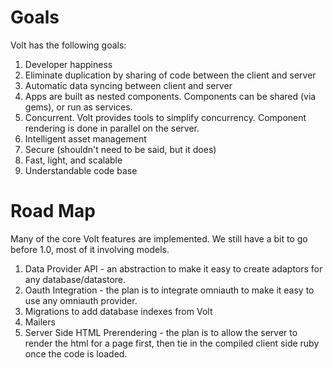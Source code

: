 # Goals

Volt has the following goals:

1. Developer happiness
2. Eliminate duplication by sharing of code between the client and server
3. Automatic data syncing between client and server
4. Apps are built as nested components.  Components can be shared (via gems), or run as services.
5. Concurrent.  Volt provides tools to simplify concurrency.  Component rendering is done in parallel on the server.
6. Intelligent asset management
7. Secure (shouldn't need to be said, but it does)
8. Fast, light, and scalable
9. Understandable code base

# Road Map

Many of the core Volt features are implemented.  We still have a bit to go before 1.0, most of it involving models.

1. Data Provider API - an abstraction to make it easy to create adaptors for any database/datastore.
2. Oauth Integration - the plan is to integrate omniauth to make it easy to use any omniauth provider.
3. Migrations to add database indexes from Volt
4. Mailers
5. Server Side HTML Prerendering - the plan is to allow the server to render the html for a page first, then tie in the compiled client side ruby once the code is loaded.
